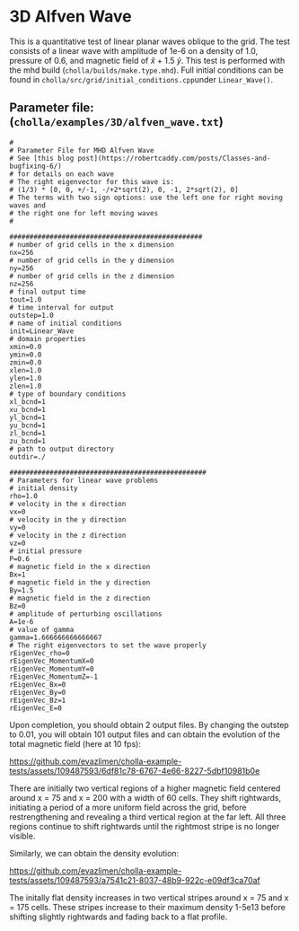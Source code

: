 # 3D Alfven Wave
This is a quantitative test of linear planar waves oblique to the grid. The test consists of a linear wave with amplitude of 1e-6 on a density of 1.0, pressure of 0.6, and magnetic field of $\hat{x}$ + 1.5 $\hat{y}$. This test is performed with the mhd build (`cholla/builds/make.type.mhd`). Full initial conditions can be found in `cholla/src/grid/initial_conditions.cpp`under `Linear_Wave()`. 

## Parameter file: (`cholla/examples/3D/alfven_wave.txt`)
```
#
# Parameter File for MHD Alfven Wave
# See [this blog post](https://robertcaddy.com/posts/Classes-and-bugfixing-6/)
# for details on each wave
# The right eigenvector for this wave is:
# (1/3) * [0, 0, +/-1, -/+2*sqrt(2), 0, -1, 2*sqrt(2), 0]
# The terms with two sign options: use the left one for right moving waves and
# the right one for left moving waves
#

################################################
# number of grid cells in the x dimension
nx=256
# number of grid cells in the y dimension
ny=256
# number of grid cells in the z dimension
nz=256
# final output time
tout=1.0
# time interval for output
outstep=1.0
# name of initial conditions
init=Linear_Wave
# domain properties
xmin=0.0
ymin=0.0
zmin=0.0
xlen=1.0
ylen=1.0
zlen=1.0
# type of boundary conditions
xl_bcnd=1
xu_bcnd=1
yl_bcnd=1
yu_bcnd=1
zl_bcnd=1
zu_bcnd=1
# path to output directory
outdir=./

#################################################
# Parameters for linear wave problems
# initial density
rho=1.0
# velocity in the x direction
vx=0
# velocity in the y direction
vy=0
# velocity in the z direction
vz=0
# initial pressure
P=0.6
# magnetic field in the x direction
Bx=1
# magnetic field in the y direction
By=1.5
# magnetic field in the z direction
Bz=0
# amplitude of perturbing oscillations
A=1e-6
# value of gamma
gamma=1.666666666666667
# The right eigenvectors to set the wave properly
rEigenVec_rho=0
rEigenVec_MomentumX=0
rEigenVec_MomentumY=0
rEigenVec_MomentumZ=-1
rEigenVec_Bx=0
rEigenVec_By=0
rEigenVec_Bz=1
rEigenVec_E=0
```
Upon completion, you should obtain 2 output files. By changing the outstep to 0.01, you will obtain 101 output files and can obtain the evolution of the total magnetic field (here at 10 fps): 

https://github.com/evazlimen/cholla-example-tests/assets/109487593/6df81c78-6767-4e66-8227-5dbf10981b0e

There are initially two vertical regions of a higher magnetic field centered around x = 75 and x = 200 with a width of 60 cells. They shift rightwards, initiating a period of a more uniform field across the grid, before restrengthening and revealing a third vertical region at the far left. All three regions continue to shift rightwards until the rightmost stripe is no longer visible.

Similarly, we can obtain the density evolution:

https://github.com/evazlimen/cholla-example-tests/assets/109487593/a7541c21-8037-48b9-922c-e09df3ca70af

The initally flat density increases in two vertical stripes around x = 75 and x = 175 cells. These stripes increase to their maximum density 1-5e13 before shifting slightly rightwards and fading back to a flat profile.

